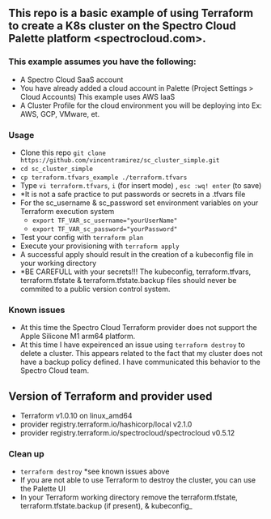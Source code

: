 ## This repo is a basic example of using Terraform to create a K8s cluster on the Spectro Cloud Palette platform <spectrocloud.com>.

### This example assumes you have the following:
- A Spectro Cloud SaaS account
- You have already added a cloud account in Palette (Project Settings > Cloud Accounts) This example uses AWS IaaS 
- A Cluster Profile for the cloud environment you will be deploying into Ex: AWS, GCP, VMware, et.

### Usage
- Clone this repo `git clone https://github.com/vincentramirez/sc_cluster_simple.git`
- `cd sc_cluster_simple`
- `cp terraform.tfvars_example ./terraform.tfvars`
- Type `vi terraform.tfvars`, `i` (for insert mode) <enter your unique values>, `esc :wq! enter` (to save) 
- *It is not a safe practice to put passwords or secrets in a .tfvars file
- For the sc_username & sc_password set environment variables on your Terraform execution system
  - `export TF_VAR_sc_username="yourUserName"` 
  - `export TF_VAR_sc_password="yourPassword"`
- Test your config with `terraform plan` 
- Execute your provisioning with `terraform apply` 
- A successful apply should result in the creation of a kubeconfig file in your working directory
- *BE CAREFULL with your secrets!!!  The kubeconfig, terraform.tfvars, terraform.tfstate & terraform.tfstate.backup files should never be commited to a public version control system. 
  
### Known issues
- At this time the Spectro Cloud Terraform provider does not support the Apple Silicone M1 arm64 platform.    
- At this time I have expeirenced an issue using `terraform destroy` to delete a cluster.  This appears related to the fact that my cluster does not have a backup policy defined.  I have communicated this behavior to the Spectro Cloud team.  

## Version of Terraform and provider used 
- Terraform v1.0.10 on linux_amd64
- provider registry.terraform.io/hashicorp/local v2.1.0
- provider registry.terraform.io/spectrocloud/spectrocloud v0.5.12
  
### Clean up
- `terraform destroy` *see known issues above
- If you are not able to use Terraform to destroy the cluster, you can use the Palette UI
- In your Terraform working directory remove the terraform.tfstate, terraform.tfstate.backup (if present), & kubeconfig_<yourCluster>
